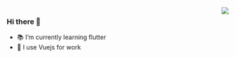 <img align="right" src="https://github-readme-stats.vercel.app/api?username=chavesgu&show_icons=true&icon_color=bc0b0b&text_color=718096&bg_color=ffffff&hide_title=true" />


### Hi there 👋

- 📚 I’m currently learning flutter
- 💼 I use Vuejs for work

<!--
**chavesgu/chavesgu** is a ✨ _special_ ✨ repository because its `README.md` (this file) appears on your GitHub profile.

Here are some ideas to get you started:

- 🔭 I’m currently working on ...
- 🌱 I’m currently learning ...
- 👯 I’m looking to collaborate on ...
- 🤔 I’m looking for help with ...
- 💬 Ask me about ...
- 📫 How to reach me: ...
- 😄 Pronouns: ...
- ⚡ Fun fact: ...

-->
